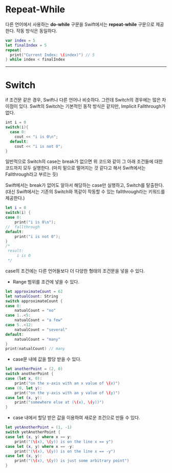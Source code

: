 # Repeat-While

다른 언어에서 사용하는 **do-while** 구문을 Swift에서는 **repeat-while** 구문으로 제공한다.
작동 방식은 동일하다.

```swift
var index = 5
let finalIndex = 5
repeat{
  print("Current Index: \(index)") // 5
} while index < finalIndex
```

---

# Switch

if 조건문 같은 경우, Swift나 다른 언어나 비슷하다.
그런데 Switch의 경우에는 많은 차이점이 있다.
Swift의 Switch는 기본적인 동작 방식은 같지만, Implicit Fallthrough가 없다.

```swift
int i = 0
switch(i){
  case 0:
    cout << "i is 0\n";
  default:
    cout << "i is not 0";
}
```

일반적으로 Switch의 case는 break가 없으면 위 코드와 같이 그 아래 조건들에 대한 코드까지 모두 실행한다.
(마치 밑으로 떨어지는 것 같다고 해서 Swift에서는 Fallthrough라고 부르는 듯)

Swift에서는 break가 없어도 알아서 해당하는 case만 실행하고, Switch를 탈출한다.
(대신 Swift에서는 기존의 Switch와 똑같이 작동할 수 있는 fallthrough라는 키워드를 제공한다.)

```swift
let i = 0
switch(i) {
case 0:
	print("i is 0\n");
//  fallthrough
default:
	print("i is not 0");
}
/*
 result: 
	 i is 0
 */
```

case의 조건에는 다른 언어들보다 더 다양한 형태의 조건문을 넣을 수 있다.

- Range 범위를 조건에 넣을 수 있다.

```swift
let approximateCount = 62
let natualCount: String
switch approximateCount {
case 0:
    natualCount = "no"
case 1..<5:
    natualCount = "a few"
case 5..<12:
    natualCount = "several"
default:
    natualCount = "many"
}
print(natualCount) // many
```

- case문 내에 값을 할당 받을 수 있다.

```swift
let anotherPoint = (2, 0)
switch anotherPoint {
case (let x, 0):
    print("on the x-axis with an x value of \(x)")
case (0, let y):
    print("on the y-axis with an y value of \(y)")
case let (x, y):
    print("somewhere else at (\(x), \(y))")
}
```

- case 내에서 할당 받은 값을 이용하여 새로운 조건으로 만들 수 있다.

```swift
let yetAnotherPoint = (1, -1)
switch yetAnotherPoint {
case let (x, y) where x == y:
    print("(\(x), \(y)) is on the line x == y")
case let (x, y) where x == -y:
    print("(\(x), \(y)) is on the line x == -y")
case let (x, y):
    print("(\(x), \(y)) is just some arbitrary point")
}
```
